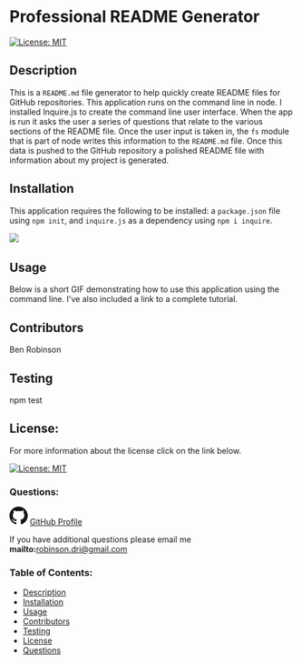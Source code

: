 
# Professional README Generator

[![License: MIT](https://img.shields.io/badge/License-MIT-yellow.svg)](https://opensource.org/licenses/MIT)
    
## Description
This is a `README.md` file generator to help quickly create README files for GitHub repositories. This application runs on the command line in node. I installed Inquire.js to create the command line user interface. When the app is run it asks the user a series of questions that relate to the various sections of the README file. Once the user input is taken in, the `fs` module that is part of node writes this information to the `README.md` file. Once this data is pushed to the GitHub repository a polished README file with information about my project is generated.

## Installation
This application requires the following to be installed: a `package.json` file using  `npm init`, and `inquire.js` as a dependency using  `npm i inquire`.

<img src = "Untitled_ Nov 1, 2020 2_13 PM.gif" />

## Usage
Below is a short GIF demonstrating how to use this application using the command line. I've also included a link to a complete tutorial.

## Contributors
Ben Robinson

## Testing
npm test

## License: 

For more information about the license click on the link below. 


[![License: MIT](https://img.shields.io/badge/License-MIT-yellow.svg)](https://opensource.org/licenses/MIT)
    
### Questions: 

![GitHub Logo](GitHub-Mark-32px.png)
[GitHub Profile](https://github.com/Tarbo13)

If you have additional questions please email me **mailto:**<robinson.dri@gmail.com>

### Table of Contents:
- [Description](#Description)
- [Installation](#Installation) 
- [Usage](#Usage)
- [Contributors](#Contributors)
- [Testing](#Testing)
- [License](#License)
- [Questions](#Questions)
